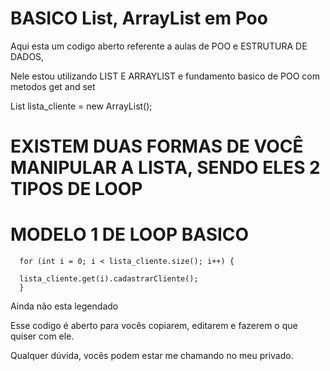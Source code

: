 # BASICO List, ArrayList em Poo

Aqui esta um codigo aberto referente a aulas de POO e ESTRUTURA DE DADOS,

Nele estou utilizando LIST E ARRAYLIST e fundamento basico de POO com metodos get and set

List<Cliente> lista_cliente = new ArrayList();


# EXISTEM DUAS FORMAS DE VOCÊ MANIPULAR A LISTA, SENDO ELES 2 TIPOS DE LOOP

# MODELO 1 DE LOOP BASICO


      for (int i = 0; i < lista_cliente.size(); i++) {
                        
      lista_cliente.get(i).cadastrarCliente();
      } 



Ainda não esta legendado




Esse codigo é aberto para vocês copiarem, editarem e fazerem o que quiser com ele.

Qualquer dúvida, vocês podem estar me chamando no meu privado.



